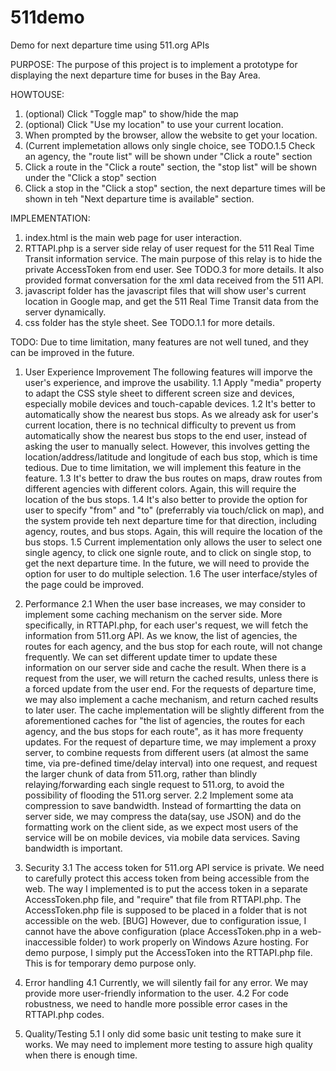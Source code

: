 511demo
=======

Demo for next departure time using 511.org APIs

PURPOSE:
The purpose of this project is to implement a prototype for displaying the next departure time for buses in the Bay Area.

HOWTOUSE:
1. (optional) Click "Toggle map" to show/hide the map
2. (optional) Click "Use my location" to use your current location.
3. When prompted by the browser, allow the website to get your location.
4. (Current implemetation allows only single choice, see TODO.1.5
   Check an agency, the "route list" will be shown under "Click a route" section
5. Click a route in the "Click a route" section, the "stop list" will be shown under the "Click a stop" section
6. Click a stop in the "Click a stop" section, the next departure times will be shown in teh "Next departure time is available" section.

IMPLEMENTATION:
1. index.html is the main web page for user interaction.
2. RTTAPI.php is a server side relay of user request for the 511 Real Time Transit information service.
   The main purpose of this relay is to hide the private AccessToken from end user. See TODO.3 for more details.
   It also provided format conversation for the xml data received from the 511 API. 
3. javascript folder has the javascript files that will show user's current location in Google map, and get the 511 Real Time Transit data from the server dynamically.
4. css folder has the style sheet. See TODO.1.1 for more details.

TODO:
Due to time limitation, many features are not well tuned, and they can be improved in the future.
1.  User Experience Improvement
    The following features will imporve the user's experience, and improve the usability. 
    1.1 Apply "media" property to adapt the CSS style sheet to different screen size and devices, especially mobile devices and touch-capable devices.
    1.2 It's better to automatically show the nearest bus stops.
        As we already ask for user's current location, there is no technical difficulty to prevent us from automatically show the nearest bus stops to the end user, instead of asking the user to manually select. However, this involves getting the location/address/latitude and longitude of each bus stop, which is time tedious. Due to time limitation, we will implement this feature in the feature. 
    1.3 It's better to draw the bus routes on maps, draw routes from different agencies with different colors. 
        Again, this will require the location of the bus stops.
    1.4 It's also better to provide the option for user to specify "from" and "to" (preferrably via touch/click on map), and the system provide teh next departure time for that direction, including agency, routes, and bus stops. 
        Again, this will require the location of the bus stops.
    1.5 Current implementation only allows the user to select one single agency, to click one signle route, and to click on single stop, to get the next departure time. 
        In the future, we will need to provide the option for user to do multiple selection.
    1.6 The user interface/styles of the page could be improved. 

2. Performance
    2.1 When the user base increases, we may consider to implement some caching mechanism on the server side. 
        More specifically, in RTTAPI.php, for each user's request, we will fetch the information from 511.org API. As we know, the list of agencies, the routes for each agency, and the bus stop for each route, will not change frequently. We can set different update timer to update these information on our server side and cache the result. When there is a request from the user, we will return the cached results, unless there is a forced update from the user end. 
        For the requests of departure time, we may also implement a cache mechanism, and return cached results to later user. The cache implementation will be slightly different from the aforementioned caches for "the list of agencies, the routes for each agency, and the bus stops for each route", as it has more frequenty updates. 
        For the request of departure time, we may implement a proxy server, to combine requests from different users (at almost the same time, via pre-defined time/delay interval) into one request, and request the larger chunk of data from 511.org, rather than blindly relaying/forwarding each single request to 511.org, to avoid the possibility of flooding the 511.org server.
    2.2 Implement some ata compression to save bandwidth. 
	Instead of formartting the data on server side, we may compress the data(say, use JSON) and do the formatting work on the client side, as we expect most users of the service will be on mobile devices, via mobile data services. Saving bandwidth is important. 

3. Security
    3.1 The access token for 511.org API service is private.
        We need to carefully protect this access token from being accessible from the web. 
        The way I implemented is to put the access token in a separate AccessToken.php file, and "require" that file from RTTAPI.php. The AccessToken.php file is supposed to be placed in a folder that is not accessible on the web. 
        [BUG] However, due to configuration issue, I cannot have the above configuration (place AccessToken.php in a web-inaccessible folder) to work properly on Windows Azure hosting. For demo purpose, I simply put the AccessToken into the RTTAPI.php file. This is for temporary demo purpose only. 

4. Error handling
    4.1 Currently, we will silently fail for any error. We may provide more user-friendly information to the user. 
    4.2 For code robustness, we need to handle more possible error cases in the RTTAPI.php codes. 

5. Quality/Testing
    5.1 I only did some basic unit testing to make sure it works. We may need to implement more testing to assure high quality when there is enough time.  
